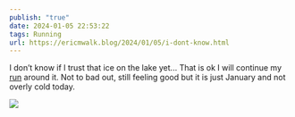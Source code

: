```yaml
---
publish: "true"
date: 2024-01-05 22:53:22
tags: Running
url: https://ericmwalk.blog/2024/01/05/i-dont-know.html
---
```


I don’t know if I trust that ice on the lake yet... That is ok I will continue my [run](https://strava.com/activities/10500331214) around it. Not to bad out, still feeling good but it is just January and not overly cold today.

![](https://ericmwalk.blog/uploads/2024/840955c277.jpg)